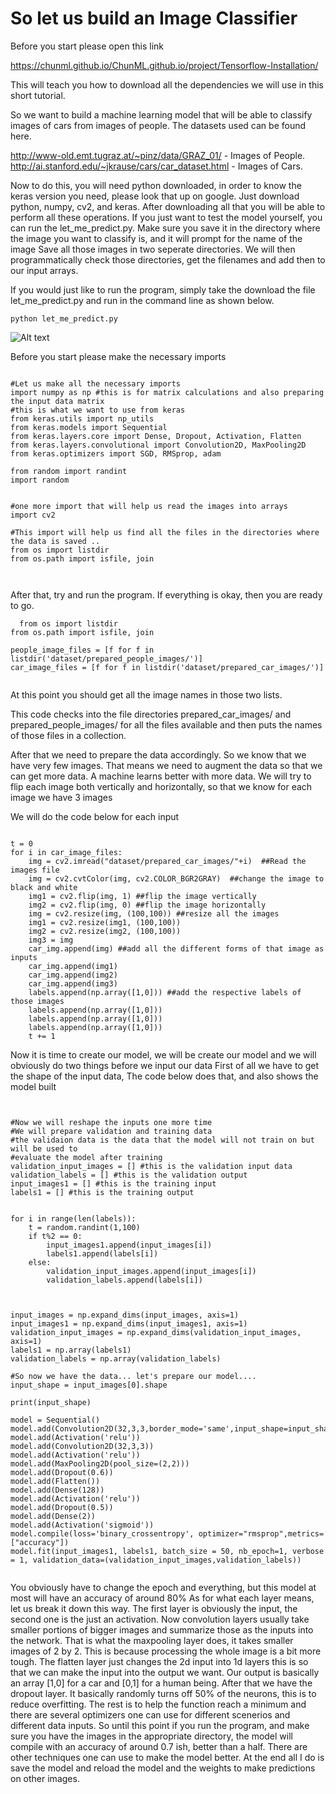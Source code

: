 # So let us build an Image Classifier


Before you start please open this link 

https://chunml.github.io/ChunML.github.io/project/Tensorflow-Installation/

This will teach you how to download all the dependencies we will use in this short tutorial.

So we want to build a machine learning model that will be able to classify images of cars from images of people.
The datasets used can be found here. 

http://www-old.emt.tugraz.at/~pinz/data/GRAZ_01/ - Images of People.
http://ai.stanford.edu/~jkrause/cars/car_dataset.html - Images of Cars.

Now to do this, you will need python downloaded, in order to know the keras version you need, please look that up on google. 
Just download python, numpy, cv2, and keras. After downloading all that you will be able to perform all these operations.
If you just want to test the model yourself, you can run the let_me_predict.py. Make sure you save it in the directory where the image you want 
to classify is, and it will prompt for the name of the image
Save all those images in two seperate directories.
We will then programmatically check those directories, get the filenames and add then to our input arrays.

If you would just like to run the program, simply take the download the file let_me_predict.py and run in the command line as shown below.
``` 
python let_me_predict.py
```
![Alt text](http://i.imgur.com/WiuvFav.jpg "The computer is making a prediction.")

Before you start please make the necessary imports
```

#Let us make all the necessary imports
import numpy as np #this is for matrix calculations and also preparing the input data matrix
#this is what we want to use from keras 
from keras.utils import np_utils 
from keras.models import Sequential
from keras.layers.core import Dense, Dropout, Activation, Flatten
from keras.layers.convolutional import Convolution2D, MaxPooling2D
from keras.optimizers import SGD, RMSprop, adam

from random import randint
import random


#one more import that will help us read the images into arrays 
import cv2

#This import will help us find all the files in the directories where the data is saved ..
from os import listdir
from os.path import isfile, join



```

After that, try and run the program. If everything is okay, then you are ready to go. 
```
  from os import listdir
from os.path import isfile, join

people_image_files = [f for f in listdir('dataset/prepared_people_images/')]
car_image_files = [f for f in listdir('dataset/prepared_car_images/')]


```
At this point you should get all the image names in those two lists.

This code checks into the file directories prepared_car_images/ and prepared_people_images/ for all the files available 
and then puts the names of those files in a collection.

After that we need to prepare the data accordingly.
So we know that we have very few images. That means we need to augment the data so that we can get more data. A machine learns better with more data.
We will try to flip each image both vertically and horizontally, so that we know for each image we have 3 images 

We will do the code below for each input 
```

t = 0
for i in car_image_files:
    img = cv2.imread("dataset/prepared_car_images/"+i)  ##Read the images file 
    img = cv2.cvtColor(img, cv2.COLOR_BGR2GRAY)  ##change the image to black and white 
    img1 = cv2.flip(img, 1) ##flip the image vertically
    img2 = cv2.flip(img, 0) ##flip the image horizontally
    img = cv2.resize(img, (100,100)) ##resize all the images 
    img1 = cv2.resize(img1, (100,100))
    img2 = cv2.resize(img2, (100,100))
    img3 = img
    car_img.append(img) ##add all the different forms of that image as inputs 
    car_img.append(img1)
    car_img.append(img2)
    car_img.append(img3)
    labels.append(np.array([1,0])) ##add the respective labels of those images 
    labels.append(np.array([1,0]))
    labels.append(np.array([1,0]))
    labels.append(np.array([1,0]))
    t += 1
```

Now it is time to create our model, we will be create our model and we will obviously do two things before we input our data
First of all we have to get the shape of the input data,
The code below does that, and also shows the model built
```


#Now we will reshape the inputs one more time
#We will prepare validation and training data
#the validaion data is the data that the model will not train on but will be used to 
#evaluate the model after training 
validation_input_images = [] #this is the validation input data 
validation_labels = [] #this is the validation output 
input_images1 = [] #this is the training input 
labels1 = [] #this is the training output 


for i in range(len(labels)):
    t = random.randint(1,100)
    if t%2 == 0:
        input_images1.append(input_images[i])
        labels1.append(labels[i])
    else:
        validation_input_images.append(input_images[i])
        validation_labels.append(labels[i])

    
    
input_images = np.expand_dims(input_images, axis=1)
input_images1 = np.expand_dims(input_images1, axis=1)
validation_input_images = np.expand_dims(validation_input_images, axis=1)
labels1 = np.array(labels1)
validation_labels = np.array(validation_labels)

#So now we have the data... let's prepare our model....
input_shape = input_images[0].shape

print(input_shape)

model = Sequential()
model.add(Convolution2D(32,3,3,border_mode='same',input_shape=input_shape))
model.add(Activation('relu'))
model.add(Convolution2D(32,3,3))
model.add(Activation('relu'))
model.add(MaxPooling2D(pool_size=(2,2)))
model.add(Dropout(0.6))
model.add(Flatten())
model.add(Dense(128))
model.add(Activation('relu'))
model.add(Dropout(0.5))
model.add(Dense(2))
model.add(Activation('sigmoid'))
model.compile(loss='binary_crossentropy', optimizer="rmsprop",metrics=["accuracy"])
model.fit(input_images1, labels1, batch_size = 50, nb_epoch=1, verbose = 1, validation_data=(validation_input_images,validation_labels))


```

You obviously have to change the epoch and everything, but this model at most will have an accuracy of around 80%
As for what each layer means, let us break it down this way.
The first layer is obviously the input, the second one is the just an activation.
Now convolution layers usually take smaller portions of bigger images and summarize those as the inputs into the network. 
That is what the maxpooling layer does, it takes smaller images of 2 by 2. This is because processing the whole image is a bit more tough.
The flatten layer just changes the 2d input into 1d layers this is so that we can make the input into the output we want.
Our output is basically an array [1,0] for a car and [0,1] for a human being. 
After that we have the dropout layer. It basically randomly turns off 50% of the neurons, this is to reduce overfitting.
The rest is to help the function reach a minimum and there are several optimizers one can use for different scenerios and different 
data inputs.
So until this point if you run the program, and make sure you have the images in the appropriate directory, the model will compile 
with an accuracy of around 0.7 ish, better than a half. There are other techniques one can use to make the model better. 
At the end all I do is save the model and reload the model and the weights to make predictions on other images. 

